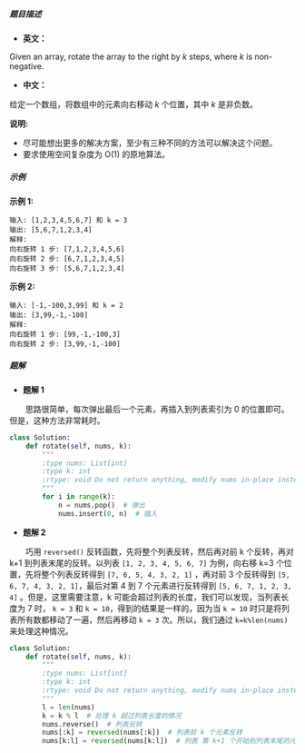 ##### 题目描述

- **英文：** 

Given an array, rotate the array to the right by *k* steps, where *k* is non-negative.

- **中文：** 

给定一个数组，将数组中的元素向右移动 *k* 个位置，其中 *k* 是非负数。

**说明:**

- 尽可能想出更多的解决方案，至少有三种不同的方法可以解决这个问题。
- 要求使用空间复杂度为 O(1) 的原地算法。

##### 示例

**示例 1:**

```
输入: [1,2,3,4,5,6,7] 和 k = 3
输出: [5,6,7,1,2,3,4]
解释:
向右旋转 1 步: [7,1,2,3,4,5,6]
向右旋转 2 步: [6,7,1,2,3,4,5]
向右旋转 3 步: [5,6,7,1,2,3,4]
```

**示例 2:**

```
输入: [-1,-100,3,99] 和 k = 2
输出: [3,99,-1,-100]
解释: 
向右旋转 1 步: [99,-1,-100,3]
向右旋转 2 步: [3,99,-1,-100]
```

##### 题解

- **题解 1**

　　思路很简单，每次弹出最后一个元素，再插入到列表索引为 0 的位置即可。但是，这种方法非常耗时。

```python
class Solution:
    def rotate(self, nums, k):
        """
        :type nums: List[int]
        :type k: int
        :rtype: void Do not return anything, modify nums in-place instead.
        """
        for i in range(k):
            n = nums.pop()  # 弹出
            nums.insert(0, n)  # 插入
```

- **题解 2**

　　巧用 `reversed()` 反转函数，先将整个列表反转，然后再对前 k 个反转，再对 k+1 到列表末尾的反转。以列表 `[1, 2, 3, 4, 5, 6, 7]` 为例，向右移 k=3 个位置，先将整个列表反转得到 `[7, 6, 5, 4, 3, 2, 1]` ，再对前 3 个反转得到 `[5, 6, 7, 4, 3, 2, 1]`，最后对第 4 到 7 个元素进行反转得到 `[5, 6, 7, 1, 2, 3, 4]` 。但是，这里需要注意，k 可能会超过列表的长度，我们可以发现，当列表长度为 7 时， `k = 3` 和 `k = 10`，得到的结果是一样的，因为当 `k = 10` 时只是将列表所有数都移动了一遍，然后再移动 `k = 3` 次。所以，我们通过 `k=k%len(nums)` 来处理这种情况。

```python
class Solution:
    def rotate(self, nums, k):
        """
        :type nums: List[int]
        :type k: int
        :rtype: void Do not return anything, modify nums in-place instead.
        """
        l = len(nums)
        k = k % l  # 处理 k 超过列表长度的情况 
        nums.reverse()  # 列表反转
        nums[:k] = reversed(nums[:k])  # 列表前 k 个元素反转
        nums[k:l] = reversed(nums[k:l])  # 列表 第 k+1 个开始到列表末尾的元素反转
```

